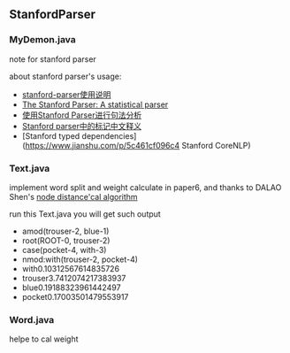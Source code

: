 ## StanfordParser

### MyDemon.java
note for stanford parser

about stanford parser's usage:

 - [stanford-parser使用说明](http://www.cnblogs.com/KingKou/p/4465946.html)
 - [The Stanford Parser: A statistical parser](https://nlp.stanford.edu/software/lex-parser.html)
 - [使用Stanford Parser进行句法分析](https://www.cnblogs.com/Denise-hzf/p/6612574.html)
 - [Stanford parser中的标记中文释义](http://www.cnblogs.com/csts/p/5445719.html)
 - [Stanford typed dependencies](https://www.jianshu.com/p/5c461cf096c4 Stanford CoreNLP)

### Text.java
implement word split and weight calculate in paper6, and thanks to DALAO Shen's [node distance'cal algorithm](https://github.com/shenzhiqiang1997/QueryWordWeightCal)

run this Text.java you will get such output
 - amod(trouser-2, blue-1)
 - root(ROOT-0, trouser-2)
 - case(pocket-4, with-3)
 - nmod:with(trouser-2, pocket-4)
 - with0.10312567614835726
 - trouser3.7412074217383937
 - blue0.19188323961442497
 - pocket0.17003501479553917

### Word.java
helpe to cal weight
